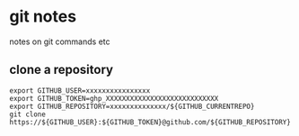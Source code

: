 # git notes
notes on git commands etc

## clone a repository
```
export GITHUB_USER=xxxxxxxxxxxxxxxx
export GITHUB_TOKEN=ghp_XXXXXXXXXXXXXXXXXXXXXXXXXXXX
export GITHUB_REPOSITORY=xxxxxxxxxxxxxx/${GITHUB_CURRENTREPO}
git clone https://${GITHUB_USER}:${GITHUB_TOKEN}@github.com/${GITHUB_REPOSITORY}
```
